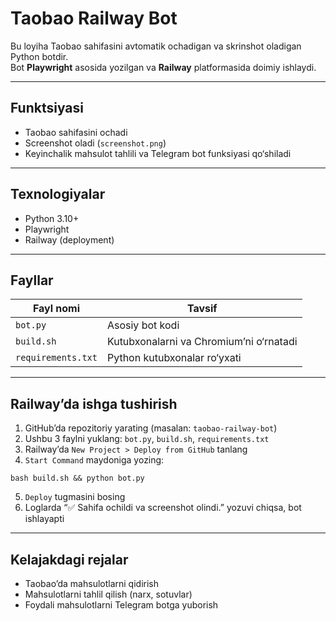 # Taobao Railway Bot

Bu loyiha Taobao sahifasini avtomatik ochadigan va skrinshot oladigan Python botdir.  
Bot **Playwright** asosida yozilgan va **Railway** platformasida doimiy ishlaydi.

---

## Funktsiyasi

- Taobao sahifasini ochadi
- Screenshot oladi (`screenshot.png`)
- Keyinchalik mahsulot tahlili va Telegram bot funksiyasi qo‘shiladi

---

## Texnologiyalar

- Python 3.10+
- Playwright
- Railway (deployment)

---

## Fayllar

| Fayl nomi       | Tavsif                             |
|------------------|--------------------------------------|
| `bot.py`         | Asosiy bot kodi                     |
| `build.sh`       | Kutubxonalarni va Chromium’ni o‘rnatadi |
| `requirements.txt` | Python kutubxonalar ro‘yxati         |

---

## Railway’da ishga tushirish

1. GitHub’da repozitoriy yarating (masalan: `taobao-railway-bot`)
2. Ushbu 3 faylni yuklang: `bot.py`, `build.sh`, `requirements.txt`
3. Railway’da `New Project > Deploy from GitHub` tanlang
4. `Start Command` maydoniga yozing:

```
bash build.sh && python bot.py
```

5. `Deploy` tugmasini bosing
6. Loglarda “✅ Sahifa ochildi va screenshot olindi.” yozuvi chiqsa, bot ishlayapti

---

## Kelajakdagi rejalar

- Taobao’da mahsulotlarni qidirish
- Mahsulotlarni tahlil qilish (narx, sotuvlar)
- Foydali mahsulotlarni Telegram botga yuborish
